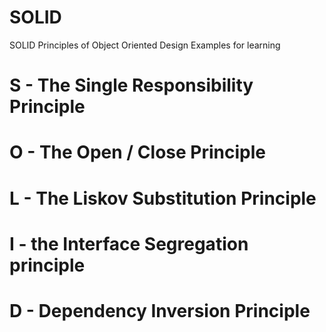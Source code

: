 # SOLID
SOLID Principles of Object Oriented Design Examples for learning

# S - The Single Responsibility Principle
# O - The Open / Close Principle
# L - The Liskov Substitution Principle
# I - the Interface Segregation principle
# D - Dependency Inversion Principle

